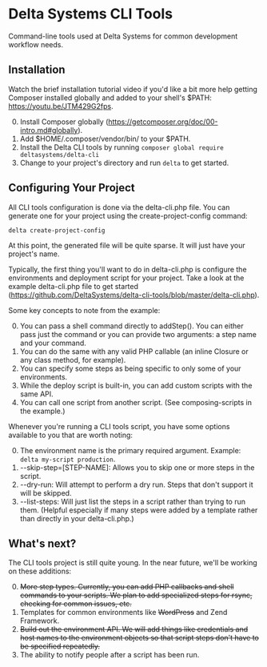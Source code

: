 # Delta Systems CLI Tools

Command-line tools used at Delta Systems for common development workflow needs.

## Installation

Watch the brief installation tutorial video if you'd like a bit more help getting Composer installed globally and added to your shell's $PATH: https://youtu.be/JTM429G2fps.

0. Install Composer globally (https://getcomposer.org/doc/00-intro.md#globally).
0. Add $HOME/.composer/vendor/bin/ to your $PATH.
0. Install the Delta CLI tools by running `composer global require deltasystems/delta-cli`
0. Change to your project's directory and run `delta` to get started.

## Configuring Your Project

All CLI tools configuration is done via the delta-cli.php file.  You can generate one for your project
using the create-project-config command:

    delta create-project-config

At this point, the generated file will be quite sparse.  It will just have your project's name.

Typically, the first thing you'll want to do in delta-cli.php is configure the environments and
deployment script for your project.  Take a look at the example delta-cli.php file to get started
(https://github.com/DeltaSystems/delta-cli-tools/blob/master/delta-cli.php).

Some key concepts to note from the example:

0. You can pass a shell command directly to addStep().  You can either pass just the command or you can provide two arguments: a step name and your command.
0. You can do the same with any valid PHP callable (an inline Closure or any class method, for example).
0. You can specify some steps as being specific to only some of your environments.
0. While the deploy script is built-in, you can add custom scripts with the same API.
0. You can call one script from another script.  (See composing-scripts in the example.)

Whenever you're running a CLI tools script, you have some options available to you that are worth
noting:

0. The environment name is the primary required argument.  Example: `delta my-script production`.
0. --skip-step=[STEP-NAME]: Allows you to skip one or more steps in the script.
0. --dry-run: Will attempt to perform a dry run.  Steps that don't support it will be skipped.
0. --list-steps: Will just list the steps in a script rather than trying to run them.  (Helpful especially if many steps were added by a template rather than directly in your delta-cli.php.)

## What's next?

The CLI tools project is still quite young.  In the near future, we'll be working on these additions:

0. ~~More step types.  Currently, you can add PHP callbacks and shell commands to your scripts.  We plan to add specialized steps for rsync, checking for common issues, etc.~~
0. Templates for common environments like ~~WordPress~~ and Zend Framework.
0. ~~Build out the environment API.  We will add things like credentials and host names to the environment objects so that script steps don't have to be specified repeatedly.~~
0. The ability to notify people after a script has been run.
